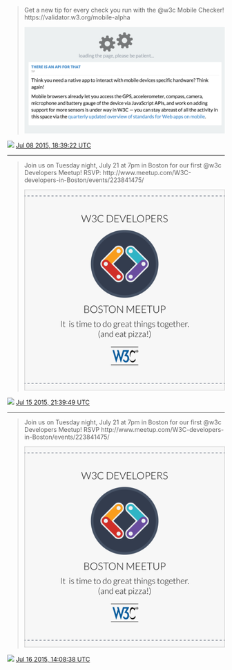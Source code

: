 > Get a new tip for every check you run with the @w3c Mobile Checker\! https://validator\.w3\.org/mobile\-alpha 
> 
> ![](../media/618851890147782657-CJaag7-UcAANMUh.png)

<img src="../media/tweet.ico" width="12" /> [Jul 08 2015, 18:39:22 UTC](https://twitter.com/w3cdevs/status/618851890147782657)

----

> Join us on Tuesday night, July 21 at 7pm in Boston for our first @w3c Developers Meetup\! RSVP: http://www\.meetup\.com/W3C\-developers\-in\-Boston/events/223841475/ 
> 
> ![](../media/621434015594188800-CJ_G8ZNUcAAYp2y.png)

<img src="../media/tweet.ico" width="12" /> [Jul 15 2015, 21:39:49 UTC](https://twitter.com/w3cdevs/status/621434015594188800)

----

> Join us on Tuesday night, July 21 at 7pm in Boston for our first @w3c Developers Meetup\! RSVP http://www\.meetup\.com/W3C\-developers\-in\-Boston/events/223841475/ 
> 
> ![](../media/621682859024121857-CKCpRBJUcAA-pAq.png)

<img src="../media/tweet.ico" width="12" /> [Jul 16 2015, 14:08:38 UTC](https://twitter.com/w3cdevs/status/621682859024121857)